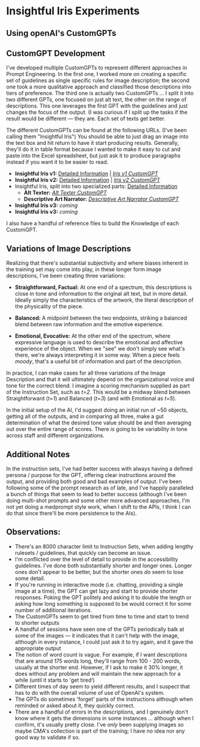 # Insightful Iris Experiments

## Using openAI's CustomGPTs

## CustomGPT Development
I've developed multiple CustomGPTs to represent different approaches in Prompt Engineering. In the first one, I worked more on creating a specific set of guidelines as single specific rules for image description; the second one took a more qualitative approach and classified those descriptions into tiers of preference. The third one is actually two CustomGPTs ... I split it into two different GPTs, one focused on just alt text, the other on the range of descriptions. This one leverages the first GPT with the guidelines and just changes the focus of the output. (I was curious if I split up the tasks if the result would be different — they are. Each set of texts get better. 

The different CustomGPTs can be found at the following URLs. (I've been calling them "Insightful Iris") You should be able to just drag an image into the text box and hit return to have it start producing results. Generally, they'll do it in table format because I wanted to make it easy to cut and paste into the Excel spreadsheet, but just ask it to produce paragraphs instead if you want it to be easier to read. 

- **Insightful Iris v1:** [Detailed Information](irisv1.md) | _[Iris v1 CustomGPT](https://chat.openai.com/g/g-whWygI1hy-insightful-iris-v1)_
- **Insightful Iris v2:** [Detailed Information](irisv2.md) | _[Iris v2 CustomGPT](https://chat.openai.com/g/g-P33BG6o5Z-insightful-iris-v2)_ 
- Insightful Iris, split into two specialized parts: [Detailed Information](irisv2.5.md)
	- **Alt Texter:** _[Alt Texter CustomGPT](https://chat.openai.com/g/g-3eqVFXPST-alt-texter-part-of-insightful-iris-v1)_
	- **Descriptive Art Narrator:** _[Descriptive Art Narrator CustomGPT](https://chat.openai.com/g/g-aFfyCbbNc-descriptive-art-narrator)_
- **Insightful Iris v3:** _coming_
- **Insightful Iris v3:** _coming_

I also have a handful of reference files to build the Knowledge of each CustomGPT. 

## Variations of Image Descriptions  
Realizing that there's substantial subjectivity and where biases inherent in the training set may come into play, in these longer form image descriptions, I've been creating three variations:

- **Straightforward, Factual:** At one end of a spectrum, this descriptions is close in tone and information to the original alt text, but in more detail. Ideally simply the characteristics of the artwork, the literal description of the physicality of the piece. 
	
- **Balanced:** A midpoint between the two endpoints, striking a balanced blend between raw information and the emotive experience. 
	
- **Emotional, Evocative:** At the other end of the spectrum, where expressive language is used to describe the emotional and affective experience of the object. When we "see" we don't simply see what's there, we're always interpreting it in some way. When a piece feels _moody_, that's a useful bit of information and part of the description. 
	
In practice, I can make cases for all three variations of the Image Description and that it will ultimately depend on the organizational voice and tone for the correct blend. I imagine a scoring mechanism supplied as part of the Instruction Set, such as _t=2_. This would be a midway blend between Straightforward (_t=1_) and Balanced (_t=3_) (and with Emotional as _t=5_). 
	
In the initial setup of the AI, I'd suggest doing an initial run of ~50 objects, getting all of the outputs, and in comparing all three, make a gut determination of what the desired tone value should be and then averaging out over the entire range of scores. There *is* going to be variability in tone across staff and different organizations. 

## Additional Notes
In the instruction sets, I've had better success with always having a defined persona / purpose for the GPT, offering clear instructions around the output, and providing both good and bad examples of output. I've been following some of the prompt research as of late, and I've happily paralleled a bunch of things that seem to lead to better success (although I've been doing multi-shot prompts and some other more advanced approaches, I'm not yet doing a medprompt style work, when I shift to the APIs, I think I can do that since there'll be more persistence to the AIs).

## Observations:

- There's an 8000 character limit to Instruction Sets, when adding lengthy rulesets / guidelines, that quickly can become an issue.
- I'm conflicted over the level of detail to provide in the accessibility guidelines. I've done both substantially shorter and longer ones. Longer ones don't appear to be better, but the shorter ones *do* seem to lose some detail. 
- If you're running in interactive mode (i.e. chatting, providing a single image at a time), the GPT can get lazy and start to provide shorter responses. Poking the GPT politely and asking it to double the length or asking how long something is supposed to be would correct it for some number of additional iterations.
- The CustomGPTs seem to get tired from time to time and start to trend to shorter outputs
- A handful of sessions have seen one of the GPTs periodically balk at some of the images — it indicates that it can't help with the image, although in every instance, I could just ask it to try again, and it gave the appropriate output
- The notion of word count is vague. For example, if I want descriptions that are around 175 words long, they'll range from 100 - 200 words, usually at the shorter end. However, if I ask to make it 30% longer, it does without any problem and will maintain the new approach for a while (until it starts to 'get tired’) 
- Different times of day seem to yield different results, and I suspect that has to do with the overall volume of use of OpenAI's system. 
- The GPTs do sometimes 'forget' parts of the instructions although when reminded or asked about it, they quickly correct. 
- There are a handful of errors in the descriptions, and I genuinely don't know where it gets the dimensions in some instances ... although when I confirm, it's usually pretty close. I've *only* been supplying images so maybe CMA's collection is part of the training; I have no idea nor any good way to validate if so. 

